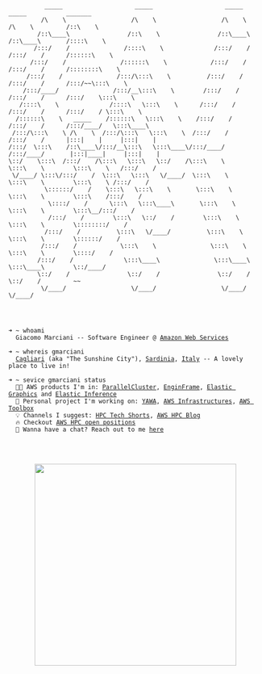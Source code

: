 <pre>
<code>
          _____                    _____                    _____            _____           _______         
         /\    \                  /\    \                  /\    \          /\    \         /::\    \        
        /::\____\                /::\    \                /::\____\        /::\____\       /::::\    \       
       /:::/    /               /::::\    \              /:::/    /       /:::/    /      /::::::\    \      
      /:::/    /               /::::::\    \            /:::/    /       /:::/    /      /::::::::\    \     
     /:::/    /               /:::/\:::\    \          /:::/    /       /:::/    /      /:::/~~\:::\    \    
    /:::/____/               /:::/__\:::\    \        /:::/    /       /:::/    /      /:::/    \:::\    \   
   /::::\    \              /::::\   \:::\    \      /:::/    /       /:::/    /      /:::/    / \:::\    \  
  /::::::\    \   _____    /::::::\   \:::\    \    /:::/    /       /:::/    /      /:::/____/   \:::\____\ 
 /:::/\:::\    \ /\    \  /:::/\:::\   \:::\    \  /:::/    /       /:::/    /      |:::|    |     |:::|    |
/:::/  \:::\    /::\____\/:::/__\:::\   \:::\____\/:::/____/       /:::/____/       |:::|____|     |:::|    |
\::/    \:::\  /:::/    /\:::\   \:::\   \::/    /\:::\    \       \:::\    \        \:::\    \   /:::/    / 
 \/____/ \:::\/:::/    /  \:::\   \:::\   \/____/  \:::\    \       \:::\    \        \:::\    \ /:::/    /  
          \::::::/    /    \:::\   \:::\    \       \:::\    \       \:::\    \        \:::\    /:::/    /   
           \::::/    /      \:::\   \:::\____\       \:::\    \       \:::\    \        \:::\__/:::/    /    
           /:::/    /        \:::\   \::/    /        \:::\    \       \:::\    \        \::::::::/    /     
          /:::/    /          \:::\   \/____/          \:::\    \       \:::\    \        \::::::/    /      
         /:::/    /            \:::\    \               \:::\    \       \:::\    \        \::::/    /       
        /:::/    /              \:::\____\               \:::\____\       \:::\____\        \::/____/        
        \::/    /                \::/    /                \::/    /        \::/    /         ~~              
         \/____/                  \/____/                  \/____/          \/____/                          
                                                                                                             
<br>

➜ ~ whoami
&nbsp;&nbsp;Giacomo Marciani -- Software Engineer @ <a href="https://aws.amazon.com/">Amazon Web Services</a>

➜ ~ whereis gmarciani
&nbsp;&nbsp;<a href="https://earth.google.com/web/search/Cagliari,+Metropolitan+City+of+Cagliari,+Italy/@39.22540439,9.12837799,20.2114539a,14408.32064417d,35y,0h,0t,0r/data=CpkBGm8SaQolMHgxMmU3MzQxNWI2OGUxY2EzOjB4MjAxZTE1MDZjZjgxNmViMRkWAD7TppxDQCGwYNFjSj4iQCouQ2FnbGlhcmksIE1ldHJvcG9saXRhbiBDaXR5IG9mIENhZ2xpYXJpLCBJdGFseRgCIAEiJgokCTk_2DKT0URAEf-uQD8nK0NAGbIHkMbKeipAITjUOhY_3xJA">Cagliari</a> (aka "The Sunshine City"), <a href="https://earth.google.com/web/@40.06162335,8.9789212,652.2733112a,569349.23858136d,35y,0h,0t,0r/data=CksaSRJDCiUweDEyZGRjNDhkNDQ4ZDM1OTE6MHgzMzk2NzRiNmU0YWI2NjMxGeByq9Z4D0RAIYe43tuZBiJAKghTYXJkaW5pYRgCIAE">Sardinia</a>, <a href="https://earth.google.com/web/search/italy/@41.29084999,12.71215999,11.22003875a,1788630.78292196d,35y,0h,0t,0r/data=CnAaRhJACiUweDEyZDRmZTgyNDQ4ZGQyMDM6MHhlMjJjZjU1YzI0NjM1ZTZmGYAJ3Lqb70RAIRjPoKF_IilAKgVpdGFseRgCIAEiJgokCWNUms4VokNAEVES7mObl0NAGY7BAp3edSJAIQhZu-iWDSJA">Italy</a> -- A lovely place to live in!
  
➜ ~ sevice gmarciani status
&nbsp;&nbsp;👨‍💻 AWS products I'm in: <a href="https://aws.amazon.com/hpc/parallelcluster/">ParallelCluster</a>, <a href="https://download.enginframe.com/">EnginFrame</a>, <a href="https://aws.amazon.com/it/ec2/elastic-graphics/">Elastic Graphics</a> and <a href="https://aws.amazon.com/it/machine-learning/elastic-inference/">Elastic Inference</a>
&nbsp;&nbsp;🌱 Personal project I'm working on: <a href="https://github.com/gmarciani/yawa">YAWA</a>, <a href="https://github.com/gmarciani/aws-infrastructures">AWS Infrastructures</a>, <a href="https://github.com/gmarciani/aws-toolbox">AWS Toolbox</a>
&nbsp;&nbsp;💡 Channels I suggest: <a href="https://www.youtube.com/c/HPCTechShorts">HPC Tech Shorts</a>, <a href="https://aws.amazon.com/blogs/hpc/">AWS HPC Blog</a>
&nbsp;&nbsp;🔥 Checkout <a href="https://www.amazon.jobs/en-gb/search?offset=0&result_limit=10&sort=relevant&category%5B%5D=software-development&job_type%5B%5D=Full-Time&business_category%5B%5D=amazon-web-services&distanceType=Mi&radius=24km&latitude=&longitude=&loc_group_id=&loc_query=&base_query=HPC&city=&country=&region=&county=&query_options=&">AWS HPC open positions</a>
&nbsp;&nbsp;💬 Wanna have a chat? Reach out to me <a href="https://t.me/gmarciani">here</a>
</code>
</pre>

<br>

<p align="center">
  <img src="https://github-readme-stats.vercel.app/api?username=gmarciani&show_icons=true&theme=light&count_private=true" width="400">
</p>
